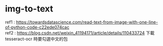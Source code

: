 # img-to-text

ref1 : https://towardsdatascience.com/read-text-from-image-with-one-line-of-python-code-c22ede074cac</br>
ref2 : https://blog.csdn.net/weixin_41194171/article/details/110433724
下載 tesseract-ocr 時要勾選中文的包
